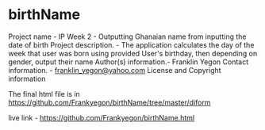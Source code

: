 # birthName

Project name - IP Week 2 - Outputting Ghanaian name from inputting the date of birth
Project description. - The application calculates the day of the week that user was born using provided User's birthday, then depending on gender, output their name
Author(s) information.- Franklin Yegon
Contact information. - franklin_yegon@yahoo.com
License and Copyright information

The final html file is in https://github.com/Frankyegon/birthName/tree/master/diform

live link - https://github.com/Frankyegon/birthName.html
